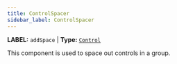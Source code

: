 ```yaml
---
title: ControlSpacer
sidebar_label: ControlSpacer
---
```


**LABEL:** `addSpace` | **Type:** [`Control`](./control-interface.md)

This component is used to space out controls in a group.
